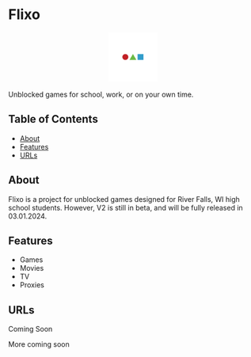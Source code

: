 # Flixo

<p align="center">
  <img src="https://raw.githubusercontent.com/PlayFlixo/playflixo/main/Images/favicon.ico" alt="Project Logo" width="100">
</p>

Unblocked games for school, work, or on your own time.

## Table of Contents
- [About](#about)
- [Features](#features)
- [URLs](#urls)

## About

Flixo is a project for unblocked games designed for River Falls, WI high school students. However, V2 is still in beta, and will be fully released in 03.01.2024.

## Features

- Games
- Movies
- TV
- Proxies

## URLs

Coming Soon

More coming soon
